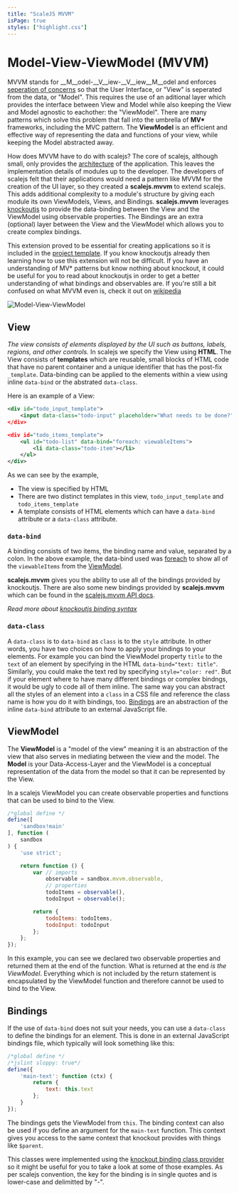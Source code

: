 ```yaml
---
title: "ScaleJS MVVM"
isPage: true
styles: ["highlight.css"]
---
```

# Model-View-ViewModel (MVVM)

MVVM stands for __M__odel-__V__iew-__V__iew__M__odel and enforces [seperation of concerns](http://en.wikipedia.org/wiki/Separation_of_concerns)
so that the User Interface, or "View" is seperated from the data, or "Model". This requires the
use of an aditional layer which provides the interface between View and Model while also
keeping the View and Model agnostic to eachother: the "ViewModel".
There are many patterns which solve this problem that fall into the umbrella of __MV*__ frameworks,
including the MVC pattern. The __ViewModel__ is an efficient and effective way of representing
the data and functions of your view, while keeping the Model abstracted away. 

How does MVVM have to do with scalejs? The core of scalejs, although small, only provides the [architecture](./architecture.html)
of the application. This leaves the implementation details of modules up to the developer. 
The developers of scalejs felt that their applications would need a pattern like MVVM for
the creation of the UI layer, so they created a __scalejs.mvvm__ to extend scalejs.
This adds additional complexity to a module's structure by giving each module its own 
ViewModels, Views, and Bindings. __scalejs.mvvm__ leverages [knockoutjs](http://knockoutjs.com/)
to provide the data-binding between the View and the ViewModel using observable properties.
The Bindings are an extra (optional) layer between the View and the ViewModel which allows
you to create complex bindings.

This extension proved to be essential for creating applications so it is included in the [project template](template.html).
If you know knockoutjs already then learning how to use this extension will not be difficult.
If you have an understanding of MV* patterns but know nothing about knockout, it could be useful for
you to read about knockoutjs in order to get a better understanding of what bindings and observables are.
If you're still a bit confused on what MVVM even is, check it out on [wikipedia](http://en.wikipedia.org/wiki/Model_View_ViewModel)

![Model-View-ViewModel](http://www.codeproject.com/KB/applications/424656/MVVM.png)

## View

_The view consists of elements displayed by the UI such as buttons, labels, regions, and other controls._ 
In scalejs we specify the View using __HTML__. The View consists of __templates__ which
are reusable, small blocks of HTML code that have no parent container and a
unique identifier that has the post-fix `_template`. Data-binding can be applied to the
elements within a view using inline `data-bind` or the abstrated `data-class`.

Here is an example of a View:

```xml
<div id="todo_input_template">
    <input data-class="todo-input" placeholder="What needs to be done?" autofocus>
</div>

<div id="todo_items_template">
    <ul id="todo-list" data-bind="foreach: viewableItems">
        <li data-class="todo-item"></li>
    </ul>
</div>
```

As we can see by the example,

* The view is specified by HTML
* There are two distinct templates in this view, `todo_input_template` and `todo_items_template`
* A template consists of HTML elements which can have a `data-bind` attribute or a `data-class` attribute.

### `data-bind`

A binding consists of two items, the binding name and value, separated by a colon. 
In the above example, the data-bind used was [foreach](http://knockoutjs.com/documentation/foreach-binding.html)
to show all of the `viewableItems` from the [ViewModel](./mvvm.html#viewmodel).

__scalejs.mvvm__ gives you the ability to use all of the bindings provided by knockoutjs. There
are also some new bindings provided by __scalejs.mvvm__ which can be found in the [scalejs.mvvm API docs](./api.html#mvvm).

_Read more about [knockoutjs binding syntax](http://knockoutjs.com/documentation/binding-syntax.html)_

### `data-class`

A `data-class` is to `data-bind` as `class` is to the `style` attribute. 
In other words, you have two choices on how to apply your bindings to your elements.
For example you can bind the ViewModel property `title` to the `text` of an element
by specifying in the HTML `data-bind="text: title"`. Similarly, you could make the 
text red by specifying `style="color: red"`. But if your element where to have many
different bindings or complex bindngs, it would be ugly to code all of them inline.
The same way you can abstract all the styles of an element into a `class` in a CSS file
and reference the class name is how you do it with bindings, too. [Bindings](./mvvm.html#bindings)
are an abstraction of the inline `data-bind` attribute to an external JavaScript file.

## ViewModel

The __ViewModel__ is a "model of the view" meaning it is an abstraction of the view that also 
serves in mediating between the view and the model. The __Model__ is your Data-Access-Layer
and the ViewModel is a conceptual representation of the data from the model so that it can
be represented by the View.

In a scalejs ViewModel you can create observable properties
and functions that can be used to bind to the View.

```javascript
/*global define */
define([
    'sandbox!main'
], function (
    sandbox
) {
    'use strict';

    return function () {
        var // imports
            observable = sandbox.mvvm.observable,
            // properties
            todoItems = observable(),
            todoInput = observable();

        return {
            todoItems: todoItems,
            todoInput: todoInput
        };
    };
});
```

In this example, you can see we declared two observable properties and returned them at the end of the function.
What is returned at the end _is the ViewModel_. Everything which is not included by the return statement is
encapsulated by the ViewModel function and therefore cannot be used to bind to the View. 

## Bindings

If the use of `data-bind` does not suit your needs, you can use a `data-class` to define the bindings for an element.
This is done in an external JavaScript bindings file, which typically will look something like this:

```javascript
/*global define */
/*jslint sloppy: true*/
define({
    'main-text': function (ctx) {
        return {
            text: this.text
        };
    }
});
```

The bindings gets the ViewModel from `this`. The binding context can also be used if you define
an argument for the `main-text` function. This context gives you access to the same context
that knockout provides with things like `$parent`. 

This classes were implemented using the [knockout binding class provider](https://github.com/rniemeyer/knockout-classBindingProvider)
so it might be useful for you to take a look at some of those examples. As per scalejs convention,
the key for the binding is in single quotes and is lower-case and delimitted by "-".
